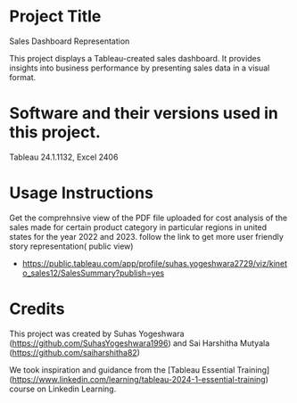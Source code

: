 # Project Title
Sales Dashboard Representation

This project displays a Tableau-created sales dashboard. It provides insights into business performance by presenting sales data in a visual format. 

# Software and their versions used in this project.
Tableau      24.1.1132, 
Excel        2406

# Usage Instructions
Get the comprehnsive view of the PDF file uploaded for cost analysis of the sales made for certain product category in particular regions in united states for the year 2022 and 2023. 
follow the link to get more user friendly story representation( public view) 
- https://public.tableau.com/app/profile/suhas.yogeshwara2729/viz/kineto_sales12/SalesSummary?publish=yes

# Credits
This project was created by Suhas Yogeshwara (https://github.com/SuhasYogeshwara1996) and Sai Harshitha Mutyala (https://github.com/saiharshitha82)

We took inspiration and guidance from the [Tableau Essential Training] (https://www.linkedin.com/learning/tableau-2024-1-essential-training) course on Linkedin Learning.


